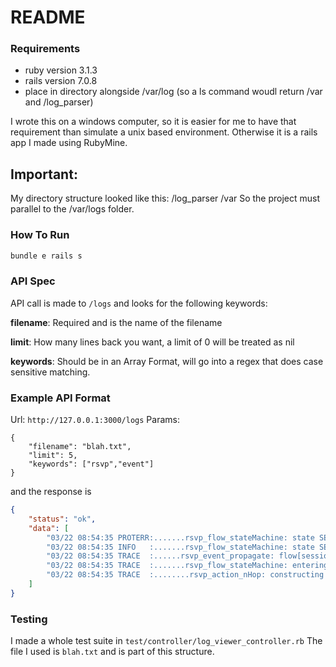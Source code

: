 # README

### Requirements
* ruby version 3.1.3
* rails version 7.0.8
* place in directory alongside /var/log (so a ls command woudl return /var and /log_parser)

I wrote this on a windows computer, so it is easier for me to have that requirement than simulate a unix based environment.
Otherwise it is a rails app I made using RubyMine.

## Important:
My directory structure looked like this:
/log_parser
/var
So the project must parallel to the /var/logs folder.

### How To Run
```ruby
bundle e rails s
```
### API Spec
API call is made to `/logs` and looks for the following keywords:

__filename__: Required and is the name of the filename

__limit__: How many lines back you want, a limit of 0 will be treated as nil

__keywords__: Should be in an Array Format, will go into a regex that does case sensitive matching.


### Example API Format
Url: `http://127.0.0.1:3000/logs`
Params:
```
{
    "filename": "blah.txt",
    "limit": 5,
    "keywords": ["rsvp","event"]
}
```
and the response is
```json
{
	"status": "ok",
	"data": [
		"03/22 08:54:35 PROTERR:.......rsvp_flow_stateMachine: state SESSIONED does not expect event PATHTEAR\n",
		"03/22 08:54:35 INFO   :.......rsvp_flow_stateMachine: state SESSIONED, event PATHTEAR\n",
		"03/22 08:54:35 TRACE  :......rsvp_event_propagate: flow[session=9.67.116.99:1047:6, \n",
		"03/22 08:54:35 TRACE  :.......rsvp_flow_stateMachine: entering state SESSIONED\n",
		"03/22 08:54:35 TRACE  :........rsvp_action_nHop: constructing a PATHTEAR\n"
	]
}
```

### Testing
I made a whole test suite in `test/controller/log_viewer_controller.rb`
The file I used is `blah.txt` and is part of this structure.